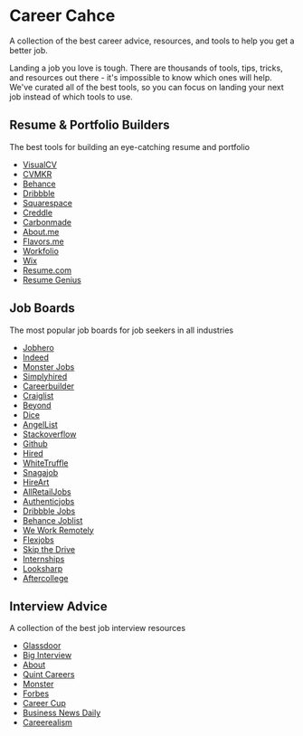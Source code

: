 # Career Cahce

A collection of the best career advice, resources, and tools to help you get a better job.

Landing a job you love is tough. There are thousands of tools, tips, tricks, and resources out there - it's impossible to know which ones will help. We've curated all of the best tools, so you can focus on landing your next job instead of which tools to use.


## Resume & Portfolio Builders

The best tools for building an eye-catching resume and portfolio

* [VisualCV](https://www.visualcv.com/)
* [CVMKR](http://cvmkr.com/)
* [Behance](https://www.behance.net/)
* [Dribbble](https://dribbble.com/)
* [Squarespace](https://www.squarespace.com/)
* [Creddle](http://creddle.io/)
* [Carbonmade](https://carbonmade.com/)
* [About.me](https://about.me/)
* [Flavors.me](http://flavors.me/)
* [Workfolio](http://www.workfolio.com/)
* [Wix](http://www.wix.com/)
* [Resume.com](https://www.resume.com/)
* [Resume Genius](https://resumegenius.com/)

## Job Boards

The most popular job boards for job seekers in all industries

* [Jobhero](http://gojobhero.com/)
* [Indeed](http://www.indeed.ae/?r=us)
* [Monster Jobs](http://www.monstergulf.com/)
* [Simplyhired](http://www.simplyhired.com/)
* [Careerbuilder](http://www.careerbuilder.com/)
* [Craiglist](http://www.craigslist.com/)
* [Beyond](http://www.beyond.com/)
* [Dice](http://www.dice.com/)
* [AngelList](https://angel.co/)
* [Stackoverflow](http://careers.stackoverflow.com/)
* [Github](https://jobs.github.com/)
* [Hired](https://hired.com/)
* [WhiteTruffle](https://www.whitetruffle.com/)
* [Snagajob](http://www.snagajob.com/)
* [HireArt](https://www.hireart.com/)
* [AllRetailJobs](http://www.allretailjobs.com/)
* [Authenticjobs](https://authenticjobs.com/)
* [Dribbble Jobs](https://dribbble.com/jobs)
* [Behance Joblist](https://www.behance.net/joblist)
* [We Work Remotely](https://weworkremotely.com/)
* [Flexjobs](https://www.flexjobs.com/)
* [Skip the Drive](http://www.skipthedrive.com/)
* [Internships](http://internships.com/)
* [Looksharp](https://www.looksharp.com/)
* [Aftercollege](https://www.aftercollege.com/)

## Interview Advice

A collection of the best job interview resources

* [Glassdoor](https://www.glassdoor.com/index.htm)
* [Big Interview](http://biginterview.com/)
* [About](http://jobsearch.about.com/od/interviewquestionsanswers/a/top-20-interview-questions.htm)
* [Quint Careers](https://www.quintcareers.com/interview-question-database/)
* [Monster](http://career-advice.monster.com/job-interview/interview-questions/100-potential-interview-questions/article.aspx)
* [Forbes](http://www.forbes.com/forbes/welcome/#898b30948737)
* [Career Cup](https://www.careercup.com/)
* [Business News Daily](http://www.businessnewsdaily.com/5796-job-interview-questions.html)
* [Careerealism](http://www.careerealism.com/)